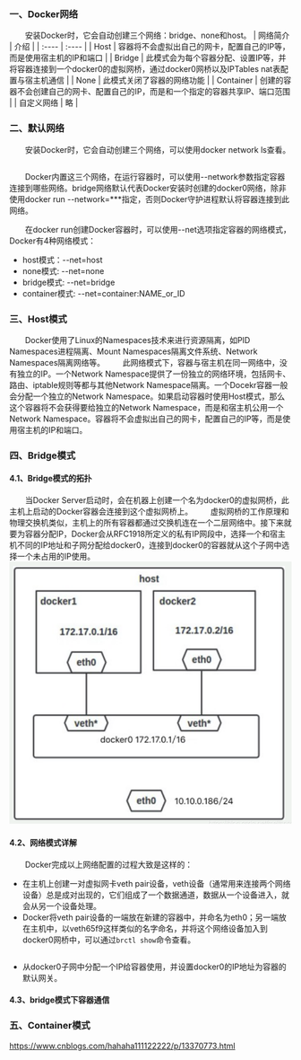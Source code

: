 ### 一、Docker网络
&ensp;&ensp;&ensp;&ensp;安装Docker时，它会自动创建三个网络：bridge、none和host。
|  网络简介   | 介绍  |
|  :----  | :----  |
| Host  | 容器将不会虚拟出自己的网卡，配置自己的IP等，而是使用宿主机的IP和端口 |
| Bridge  | 此模式会为每个容器分配、设置IP等，并将容器连接到一个docker0的虚拟网桥，通过docker0网桥以及IPTables nat表配置与宿主机通信 |
| None  | 此模式关闭了容器的网络功能 |
| Container  | 创建的容器不会创建自己的网卡、配置自己的IP，而是和一个指定的容器共享IP、端口范围 |
| 自定义网络  | 略 |

### 二、默认网络
&ensp;&ensp;&ensp;&ensp;安装Docker时，它会自动创建三个网络，可以使用docker network ls查看。
```sh
```
&ensp;&ensp;&ensp;&ensp;Docker内置这三个网络，在运行容器时，可以使用--network参数指定容器连接到哪些网络。bridge网络默认代表Docker安装时创建的docker0网络，除非使用docker run --network=***指定，否则Docker守护进程默认将容器连接到此网络。

&ensp;&ensp;&ensp;&ensp;在docker run创建Docker容器时，可以使用--net选项指定容器的网络模式，Docker有4种网络模式：

- host模式：--net=host
- none模式: --net=none
- bridge模式: --net=bridge
- container模式: --net=container:NAME_or_ID
### 三、Host模式
&ensp;&ensp;&ensp;&ensp;Docker使用了Linux的Namespaces技术来进行资源隔离，如PID Namespaces进程隔离、Mount Namespaces隔离文件系统、Network Namespaces隔离网络等。
&ensp;&ensp;&ensp;&ensp;此网络模式下，容器与宿主机在同一网络中，没有独立的IP。一个Network Namespace提供了一份独立的网络环境，包括网卡、路由、iptable规则等都与其他Network Namespace隔离。一个Docekr容器一般会分配一个独立的Network Namespace。如果启动容器时使用Host模式，那么这个容器将不会获得要给独立的Network Namespace，而是和宿主机公用一个Network Namespace。容器将不会虚拟出自己的网卡，配置自己的IP等，而是使用宿主机的IP和端口。
### 四、Bridge模式
#### 4.1、Bridge模式的拓扑
&ensp;&ensp;&ensp;&ensp;当Docker Server启动时，会在机器上创建一个名为docker0的虚拟网桥，此主机上启动的Docker容器会连接到这个虚拟网桥上。
&ensp;&ensp;&ensp;&ensp;虚拟网桥的工作原理和物理交换机类似，主机上的所有容器都通过交换机连在一个二层网络中。接下来就要为容器分配IP，Docker会从RFC1918所定义的私有IP网段中，选择一个和宿主机不同的IP地址和子网分配给docker0，连接到docker0的容器就从这个子网中选择一个未占用的IP使用。
![alt text](image.png)
#### 4.2、网络模式详解
&ensp;&ensp;&ensp;&ensp;Docker完成以上网络配置的过程大致是这样的：

- 在主机上创建一对虚拟网卡veth pair设备，veth设备（通常用来连接两个网络设备）总是成对出现的，它们组成了一个数据通道，数据从一个设备进入，就会从另一个设备处理。
- Docker将veth pair设备的一端放在新建的容器中，并命名为eth0；另一端放在主机中，以veth65f9这样类似的名字命名，并将这个网络设备加入到docker0网桥中，可以通过`brctl show`命令查看。
```sh
```
- 从docker0子网中分配一个IP给容器使用，并设置docker0的IP地址为容器的默认网关。
#### 4.3、bridge模式下容器通信

### 五、Container模式


https://www.cnblogs.com/hahaha111122222/p/13370773.html